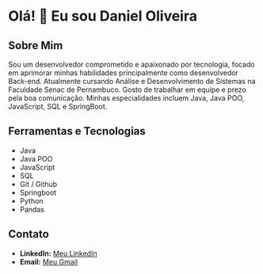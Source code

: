 # Olá! 👋 Eu sou Daniel Oliveira

## Sobre Mim

Sou um desenvolvedor comprometido e apaixonado por tecnologia, focado em aprimorar minhas habilidades principalmente como desenvolvedor Back-end. Atualmente cursando Análise e Desenvolvimento de Sistemas na Faculdade Senac de Pernambuco. Gosto de trabalhar em equipe e prezo pela boa comunicação. Minhas especialidades incluem Java, Java POO, JavaScript, SQL e SpringBoot.

## Ferramentas e Tecnologias

- Java
- Java POO
- JavaScript
- SQL
- Git / Github
- Springboot
- Python
- Pandas

## Contato

- **LinkedIn:** [Meu LinkedIn](https://www.linkedin.com/in/daniel-oliveira-aba552251)
- **Email:** [Meu Gmail](daniel0333v@gmail.com)
